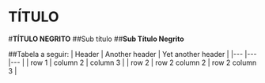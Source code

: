 # TÍTULO
#**TÍTULO NEGRITO**
##Sub título
##**Sub Título Negrito**

##Tabela a seguir:
| Header | Another header | Yet another header |
|--- |--- |--- |
| row 1 | column 2 | column 3 |
| row 2 | row 2 column 2 | row 2 column 3 |
